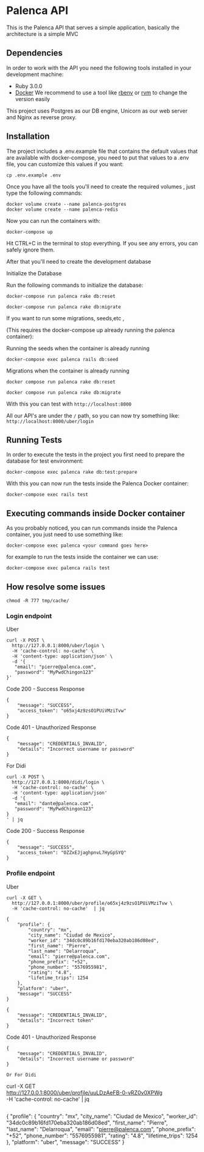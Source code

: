 # Palenca API

This is the Palenca API that serves a simple application, basically the architecture is a simple MVC

## Dependencies
In order to work with the API you need the following tools installed in your development machine:
* Ruby 3.0.0
* [Docker](https://www.docker.com/) 
We recommend to use a tool like [rbenv](https://github.com/rbenv/rbenv) or [rvm](https://rvm.io/) to change the version easily

This project uses Postgres as our DB engine, Unicorn as our web server and Nginx as reverse proxy.

## Installation
The project includes a .env.example file that contains the default values that are available with docker-compose,
you need to put that values to a .env file, you can customize this values if you want:

```
cp .env.example .env
```

Once you have all the tools you'll need to create the required volumes
, just type the following commands:

```
docker volume create --name palenca-postgres
docker volume create --name palenca-redis
```

Now you can run the containers with:

```
docker-compose up
```
Hit CTRL+C in the terminal to stop everything. If you see any errors, you can safely ignore them.


After that you'll need to create the development database 

Initialize the Database

Run the following commands to initialize the database:

```
docker-compose run palenca rake db:reset
```

```
docker-compose run palenca rake db:migrate
```

If you want to run some migrations, seeds,etc ,

(This requires the docker-compose up already running the palenca container):

Running the seeds when the container is already running
```
docker-compose exec palenca rails db:seed
```

Migrations when the container is already running

```
docker­ compose run palenca rake db:reset
```
```
docker­ compose run palenca rake db:migrate
```

With this you can test with `http://localhost:8000`

All our API's are under the `/` path, so you can now try something like: `http://localhost:8000/uber/login`

## Running Tests
In order to execute the tests in the project you first need to prepare the database for test environment:

```
docker-compose exec palenca rake db:test:prepare
```

With this you can now run the tests inside the Palenca Docker container:

```
docker-compose exec rails test
```

## Executing commands inside Docker container
As you probably noticed, you can run commands inside the Palenca container, you just need to use something like:

```
docker-compose exec palenca <your command goes here>
```

for example to  run the tests inside the container we can use:

```
docker-compose exec palenca rails test
```
## How resolve some issues
```
chmod -R 777 tmp/cache/
```


### Login endpoint 

Uber 
```
curl -X POST \
  http://127.0.0.1:8000/uber/login \
  -H 'cache-control: no-cache' \
  -H 'content-type: application/json' \
  -d '{
   "email": "pierre@palenca.com",
   "password": "MyPwdChingon123"
}'
```
Code 200 - Success Response 
```
{
    "message": "SUCCESS",
    "access_token": "o65xj4z9zsO1PUiVMziTvw"
}
```
Code 401 - Unauthorized Response 
```
{
    "message": "CREDENTIALS_INVALID",
    "details": "Incorrect username or password"
}
```
For Didi
```
curl -X POST \
  http://127.0.0.1:8000/didi/login \
  -H 'cache-control: no-cache' \
  -H 'content-type: application/json' 
  -d '{
   "email": "dante@palenca.com",
   "password": "MyPwdChingon123"
}
' | jq
```

Code 200 - Success Response 
```
{
    "message": "SUCCESS",
    "access_token": "OZZxEJjaghpnvL7HyGpSYQ"
}
```

### Profile endpoint

Uber 
```
curl -X GET \
  http://127.0.0.1:8000/uber/profile/o65xj4z9zsO1PUiVMziTvw \
  -H 'cache-control: no-cache'  | jq
```
```
{
    "profile": {
        "country": "mx",
        "city_name": "Ciudad de Mexico",
        "worker_id": "34dc0c89b16fd170eba320ab186d08ed",
        "first_name": "Pierre",
        "last_name": "Delarroqua",
        "email": "pierre@palenca.com",
        "phone_prefix": "+52",
        "phone_number": "5576955981",
        "rating": "4.8",
        "lifetime_trips": 1254
    },
    "platform": "uber",
    "message": "SUCCESS"
}
```
```
{
    "message": "CREDENTIALS_INVALID",
    "details": "Incorrect token"
}
```
Code 401 - Unauthorized Response 
```
{
    "message": "CREDENTIALS_INVALID",
    "details": "Incorrect username or password"
}

Or For Didi 
```
curl -X GET \
  http://127.0.0.1:8000/uber/profile/uuLDzAeFB-0-vRZ0v0XPWg \
  -H 'cache-control: no-cache' | jq
```
```
{
    "profile": {
        "country": "mx",
        "city_name": "Ciudad de Mexico",
        "worker_id": "34dc0c89b16fd170eba320ab186d08ed",
        "first_name": "Pierre",
        "last_name": "Delarroqua",
        "email": "pierre@palenca.com",
        "phone_prefix": "+52",
        "phone_number": "5576955981",
        "rating": "4.8",
        "lifetime_trips": 1254
    },
    "platform": "uber",
    "message": "SUCCESS"
}
```